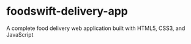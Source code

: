 # foodswift-delivery-app
A complete food delivery web application built with HTML5, CSS3, and JavaScript
